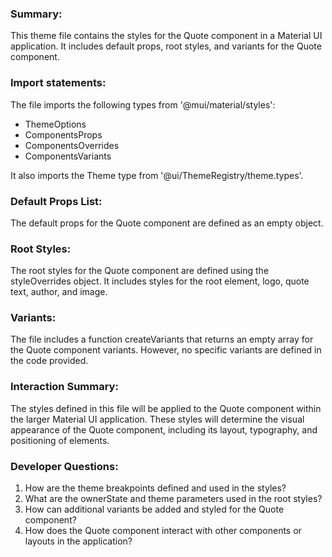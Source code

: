 ### Summary:
This theme file contains the styles for the Quote component in a Material UI application. It includes default props, root styles, and variants for the Quote component.

### Import statements:
The file imports the following types from '@mui/material/styles':
- ThemeOptions
- ComponentsProps
- ComponentsOverrides
- ComponentsVariants

It also imports the Theme type from '@ui/ThemeRegistry/theme.types'.

### Default Props List:
The default props for the Quote component are defined as an empty object.

### Root Styles:
The root styles for the Quote component are defined using the styleOverrides object. It includes styles for the root element, logo, quote text, author, and image.

### Variants:
The file includes a function createVariants that returns an empty array for the Quote component variants. However, no specific variants are defined in the code provided.

### Interaction Summary:
The styles defined in this file will be applied to the Quote component within the larger Material UI application. These styles will determine the visual appearance of the Quote component, including its layout, typography, and positioning of elements.

### Developer Questions:
1. How are the theme breakpoints defined and used in the styles?
2. What are the ownerState and theme parameters used in the root styles?
3. How can additional variants be added and styled for the Quote component?
4. How does the Quote component interact with other components or layouts in the application?